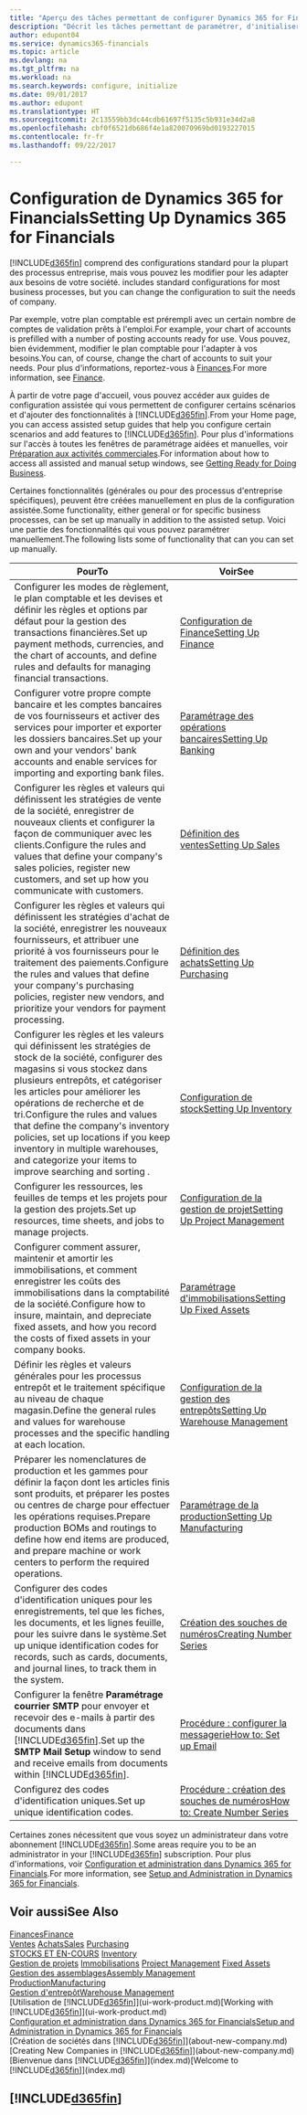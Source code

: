 ```yaml
---
title: "Aperçu des tâches permettant de configurer Dynamics 365 for Financials | Microsoft Docs"
description: "Décrit les tâches permettant de paramétrer, d'initialiser, et de configurer Dynamics 365 for Financials selon vos besoins."
author: edupont04
ms.service: dynamics365-financials
ms.topic: article
ms.devlang: na
ms.tgt_pltfrm: na
ms.workload: na
ms.search.keywords: configure, initialize
ms.date: 09/01/2017
ms.author: edupont
ms.translationtype: HT
ms.sourcegitcommit: 2c13559bb3dc44cdb61697f5135c5b931e34d2a8
ms.openlocfilehash: cbf0f6521db686f4e1a820070969bd0193227015
ms.contentlocale: fr-fr
ms.lasthandoff: 09/22/2017

---
```

# <a name="setting-up-dynamics-365-for-financials"></a><span data-ttu-id="e6bc4-103">Configuration de Dynamics 365 for Financials</span><span class="sxs-lookup"><span data-stu-id="e6bc4-103">Setting Up Dynamics 365 for Financials</span></span>
[!INCLUDE[d365fin](includes/d365fin_md.md)]<span data-ttu-id="e6bc4-104"> comprend des configurations standard pour la plupart des processus entreprise, mais vous pouvez les modifier pour les adapter aux besoins de votre société.</span><span class="sxs-lookup"><span data-stu-id="e6bc4-104"> includes standard configurations for most business processes, but you can change the configuration to suit the needs of company.</span></span>

<span data-ttu-id="e6bc4-105">Par exemple, votre plan comptable est prérempli avec un certain nombre de comptes de validation prêts à l'emploi.</span><span class="sxs-lookup"><span data-stu-id="e6bc4-105">For example, your chart of accounts is prefilled with a number of posting accounts ready for use.</span></span> <span data-ttu-id="e6bc4-106">Vous pouvez, bien évidemment, modifier le plan comptable pour l'adapter à vos besoins.</span><span class="sxs-lookup"><span data-stu-id="e6bc4-106">You can, of course, change the chart of accounts to suit your needs.</span></span> <span data-ttu-id="e6bc4-107">Pour plus d'informations, reportez-vous à [Finances](finance.md).</span><span class="sxs-lookup"><span data-stu-id="e6bc4-107">For more information, see [Finance](finance.md).</span></span>

<span data-ttu-id="e6bc4-108">À partir de votre page d'accueil, vous pouvez accéder aux guides de configuration assistée qui vous permettent de configurer certains scénarios et d'ajouter des fonctionnalités à [!INCLUDE[d365fin](includes/d365fin_md.md)].</span><span class="sxs-lookup"><span data-stu-id="e6bc4-108">From your Home page, you can access assisted setup guides that help you configure certain scenarios and add features to [!INCLUDE[d365fin](includes/d365fin_md.md)].</span></span> <span data-ttu-id="e6bc4-109">Pour plus d'informations sur l'accès à toutes les fenêtres de paramétrage aidées et manuelles, voir [Préparation aux activités commerciales](ui-get-ready-business.md).</span><span class="sxs-lookup"><span data-stu-id="e6bc4-109">For information about how to access all assisted and manual setup windows, see [Getting Ready for Doing Business](ui-get-ready-business.md).</span></span>

<span data-ttu-id="e6bc4-110">Certaines fonctionnalités (générales ou pour des processus d'entreprise spécifiques), peuvent être créées manuellement en plus de la configuration assistée.</span><span class="sxs-lookup"><span data-stu-id="e6bc4-110">Some functionality, either general or for specific business processes, can be set up manually in addition to the assisted setup.</span></span> <span data-ttu-id="e6bc4-111">Voici une partie des fonctionnalités qui vous pouvez paramétrer manuellement.</span><span class="sxs-lookup"><span data-stu-id="e6bc4-111">The following lists some of functionality that can you can set up manually.</span></span>

| <span data-ttu-id="e6bc4-112">Pour</span><span class="sxs-lookup"><span data-stu-id="e6bc4-112">To</span></span> | <span data-ttu-id="e6bc4-113">Voir</span><span class="sxs-lookup"><span data-stu-id="e6bc4-113">See</span></span> |
| --- | --- |
| <span data-ttu-id="e6bc4-114">Configurer les modes de règlement, le plan comptable et les devises et définir les règles et options par défaut pour la gestion des transactions financières.</span><span class="sxs-lookup"><span data-stu-id="e6bc4-114">Set up payment methods, currencies, and the chart of accounts, and define rules and defaults for managing financial transactions.</span></span> |[<span data-ttu-id="e6bc4-115">Configuration de Finance</span><span class="sxs-lookup"><span data-stu-id="e6bc4-115">Setting Up Finance</span></span>](finance-setup-finance.md) |
| <span data-ttu-id="e6bc4-116">Configurer votre propre compte bancaire et les comptes bancaires de vos fournisseurs et activer des services pour importer et exporter les dossiers bancaires.</span><span class="sxs-lookup"><span data-stu-id="e6bc4-116">Set up your own and your vendors' bank accounts and enable services for importing and exporting bank files.</span></span> |[<span data-ttu-id="e6bc4-117">Paramétrage des opérations bancaires</span><span class="sxs-lookup"><span data-stu-id="e6bc4-117">Setting Up Banking</span></span>](bank-setup-banking.md) |
| <span data-ttu-id="e6bc4-118">Configurer les règles et valeurs qui définissent les stratégies de vente de la société, enregistrer de nouveaux clients et configurer la façon de communiquer avec les clients.</span><span class="sxs-lookup"><span data-stu-id="e6bc4-118">Configure the rules and values that define your company's sales policies, register new customers, and set up how you communicate with customers.</span></span> |[<span data-ttu-id="e6bc4-119">Définition des ventes</span><span class="sxs-lookup"><span data-stu-id="e6bc4-119">Setting Up Sales</span></span>](sales-setup-sales.md) |
| <span data-ttu-id="e6bc4-120">Configurer les règles et valeurs qui définissent les stratégies d'achat de la société, enregistrer les nouveaux fournisseurs, et attribuer une priorité à vos fournisseurs pour le traitement des paiements.</span><span class="sxs-lookup"><span data-stu-id="e6bc4-120">Configure the rules and values that define your company's purchasing policies, register new vendors, and prioritize your vendors for payment processing.</span></span> |[<span data-ttu-id="e6bc4-121">Définition des achats</span><span class="sxs-lookup"><span data-stu-id="e6bc4-121">Setting Up Purchasing</span></span>](purchasing-setup-purchasing.md) |
| <span data-ttu-id="e6bc4-122">Configurer les règles et les valeurs qui définissent les stratégies de stock de la société, configurer des magasins si vous stockez dans plusieurs entrepôts, et catégoriser les articles pour améliorer les opérations de recherche et de tri.</span><span class="sxs-lookup"><span data-stu-id="e6bc4-122">Configure the rules and values that define the company's inventory policies, set up locations if you keep inventory in multiple warehouses, and categorize your items to improve searching and sorting .</span></span> |[<span data-ttu-id="e6bc4-123">Configuration de stock</span><span class="sxs-lookup"><span data-stu-id="e6bc4-123">Setting Up Inventory</span></span>](inventory-setup-inventory.md) |
| <span data-ttu-id="e6bc4-124">Configurer les ressources, les feuilles de temps et les projets pour la gestion des projets.</span><span class="sxs-lookup"><span data-stu-id="e6bc4-124">Set up resources, time sheets, and jobs to manage projects.</span></span> |[<span data-ttu-id="e6bc4-125">Configuration de la gestion de projet</span><span class="sxs-lookup"><span data-stu-id="e6bc4-125">Setting Up Project Management</span></span>](projects-setup-projects.md) |
| <span data-ttu-id="e6bc4-126">Configurer comment assurer, maintenir et amortir les immobilisations, et comment enregistrer les coûts des immobilisations dans la comptabilité de la société.</span><span class="sxs-lookup"><span data-stu-id="e6bc4-126">Configure how to insure, maintain, and depreciate fixed assets, and how you record the costs of fixed assets in your company books.</span></span> |[<span data-ttu-id="e6bc4-127">Paramétrage d'immobilisations</span><span class="sxs-lookup"><span data-stu-id="e6bc4-127">Setting Up Fixed Assets</span></span>](fa-setup.md) |
|<span data-ttu-id="e6bc4-128">Définir les règles et valeurs générales pour les processus entrepôt et le traitement spécifique au niveau de chaque magasin.</span><span class="sxs-lookup"><span data-stu-id="e6bc4-128">Define the general rules and values for warehouse processes and the specific handling at each location.</span></span>|[<span data-ttu-id="e6bc4-129">Configuration de la gestion des entrepôts</span><span class="sxs-lookup"><span data-stu-id="e6bc4-129">Setting Up Warehouse Management</span></span>](warehouse-setup-warehouse.md)|
|<span data-ttu-id="e6bc4-130">Préparer les nomenclatures de production et les gammes pour définir la façon dont les articles finis sont produits, et préparer les postes ou centres de charge pour effectuer les opérations requises.</span><span class="sxs-lookup"><span data-stu-id="e6bc4-130">Prepare production BOMs and routings to define how end items are produced, and prepare machine or work centers to perform the required operations.</span></span>|[<span data-ttu-id="e6bc4-131">Paramétrage de la production</span><span class="sxs-lookup"><span data-stu-id="e6bc4-131">Setting Up Manufacturing</span></span>](production-configure-production-processes.md)|
| <span data-ttu-id="e6bc4-132">Configurer des codes d'identification uniques pour les enregistrements, tel que les fiches, les documents, et les lignes feuille, pour les suivre dans le système.</span><span class="sxs-lookup"><span data-stu-id="e6bc4-132">Set up unique identification codes for records, such as cards, documents, and journal lines, to track them in the system.</span></span> |[<span data-ttu-id="e6bc4-133">Création des souches de numéros</span><span class="sxs-lookup"><span data-stu-id="e6bc4-133">Creating Number Series</span></span>](ui-create-number-series.md) |
| <span data-ttu-id="e6bc4-134">Configurer la fenêtre **Paramétrage courrier SMTP** pour envoyer et recevoir des e-mails à partir des documents dans [!INCLUDE[d365fin](includes/d365fin_md.md)].</span><span class="sxs-lookup"><span data-stu-id="e6bc4-134">Set up the **SMTP Mail Setup** window to send and receive emails from documents within [!INCLUDE[d365fin](includes/d365fin_md.md)].</span></span> |[<span data-ttu-id="e6bc4-135">Procédure : configurer la messagerie</span><span class="sxs-lookup"><span data-stu-id="e6bc4-135">How to: Set up Email</span></span>](madeira-how-setup-email.md) |
| <span data-ttu-id="e6bc4-136">Configurez des codes d'identification uniques.</span><span class="sxs-lookup"><span data-stu-id="e6bc4-136">Set up unique identification codes.</span></span> |[<span data-ttu-id="e6bc4-137">Procédure : création des souches de numéros</span><span class="sxs-lookup"><span data-stu-id="e6bc4-137">How to: Create Number Series</span></span>](ui-create-number-series.md) |

<span data-ttu-id="e6bc4-138">Certaines zones nécessitent que vous soyez un administrateur dans votre abonnement [!INCLUDE[d365fin](includes/d365fin_md.md)].</span><span class="sxs-lookup"><span data-stu-id="e6bc4-138">Some areas require you to be an administrator in your [!INCLUDE[d365fin](includes/d365fin_md.md)] subscription.</span></span> <span data-ttu-id="e6bc4-139">Pour plus d'informations, voir [Configuration et administration dans Dynamics 365 for Financials](admin-setup-and-administration.md).</span><span class="sxs-lookup"><span data-stu-id="e6bc4-139">For more information, see [Setup and Administration in Dynamics 365 for Financials](admin-setup-and-administration.md).</span></span>  

## <a name="see-also"></a><span data-ttu-id="e6bc4-140">Voir aussi</span><span class="sxs-lookup"><span data-stu-id="e6bc4-140">See Also</span></span>
[<span data-ttu-id="e6bc4-141">Finances</span><span class="sxs-lookup"><span data-stu-id="e6bc4-141">Finance</span></span>](finance.md)  
<span data-ttu-id="e6bc4-142">[Ventes](sales-manage-sales.md)
[Achats](purchasing-manage-purchasing.md)</span><span class="sxs-lookup"><span data-stu-id="e6bc4-142">[Sales](sales-manage-sales.md)
[Purchasing](purchasing-manage-purchasing.md)</span></span>  
<span data-ttu-id="e6bc4-143">[STOCKS ET EN-COURS](inventory-manage-inventory.md)  </span><span class="sxs-lookup"><span data-stu-id="e6bc4-143">[Inventory](inventory-manage-inventory.md)  </span></span>  
<span data-ttu-id="e6bc4-144">[Gestion de projets](projects-manage-projects.md)
[Immobilisations](fa-manage.md)  </span><span class="sxs-lookup"><span data-stu-id="e6bc4-144">[Project Management](projects-manage-projects.md)
[Fixed Assets](fa-manage.md)  </span></span>  
[<span data-ttu-id="e6bc4-145">Gestion des assemblages</span><span class="sxs-lookup"><span data-stu-id="e6bc4-145">Assembly Management</span></span>](assembly-assemble-items.md)  
[<span data-ttu-id="e6bc4-146">Production</span><span class="sxs-lookup"><span data-stu-id="e6bc4-146">Manufacturing</span></span>](production-manage-manufacturing.md)  
[<span data-ttu-id="e6bc4-147">Gestion d'entrepôt</span><span class="sxs-lookup"><span data-stu-id="e6bc4-147">Warehouse Management</span></span>](warehouse-manage-warehouse.md)  
<span data-ttu-id="e6bc4-148">[Utilisation de [!INCLUDE[d365fin](includes/d365fin_md.md)]](ui-work-product.md)</span><span class="sxs-lookup"><span data-stu-id="e6bc4-148">[Working with [!INCLUDE[d365fin](includes/d365fin_md.md)]](ui-work-product.md)</span></span>  
[<span data-ttu-id="e6bc4-149">Configuration et administration dans Dynamics 365 for Financials</span><span class="sxs-lookup"><span data-stu-id="e6bc4-149">Setup and Administration in Dynamics 365 for Financials</span></span>](admin-setup-and-administration.md)  
<span data-ttu-id="e6bc4-150">[Création de sociétés dans [!INCLUDE[d365fin](includes/d365fin_md.md)]](about-new-company.md)</span><span class="sxs-lookup"><span data-stu-id="e6bc4-150">[Creating New Companies in [!INCLUDE[d365fin](includes/d365fin_md.md)]](about-new-company.md)</span></span>  
<span data-ttu-id="e6bc4-151">[Bienvenue dans [!INCLUDE[d365fin](includes/d365fin_md.md)]](index.md)</span><span class="sxs-lookup"><span data-stu-id="e6bc4-151">[Welcome to [!INCLUDE[d365fin](includes/d365fin_md.md)]](index.md)</span></span>  

## [!INCLUDE[d365fin](includes/free_trial_md.md)]

